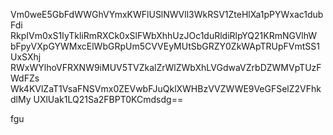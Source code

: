 Vm0weE5GbFdWWGhVYmxKWFlUSlNWVll3WkRSV1ZteHlXa1pPYWxac1dubFdi
RkpIVm0xS1IyTkliRmRXCk0xSlFWbXhhUzJOc1duRldiRlpYQ21KRmNGVlhW
bFpyVXpGYWMxcElWbGRpUm5CVVEyMUtSbGRZY0ZkWApTRUpFVmtSS1UxSXhj
RWxWYlhoVFRXNW9iMUV5TVZkalZrWlZWbXhLVGdwaVZrbDZWMVpTUzFWdFZs
Wk4KVlZaT1VsaFNSVmx0ZEVwbFJuQklXWHBzVVZWWE9VeGFSelZ2VFhkdlMy
UXlUak1LQ21Sa2FBPT0KCmdsdg==

fgu